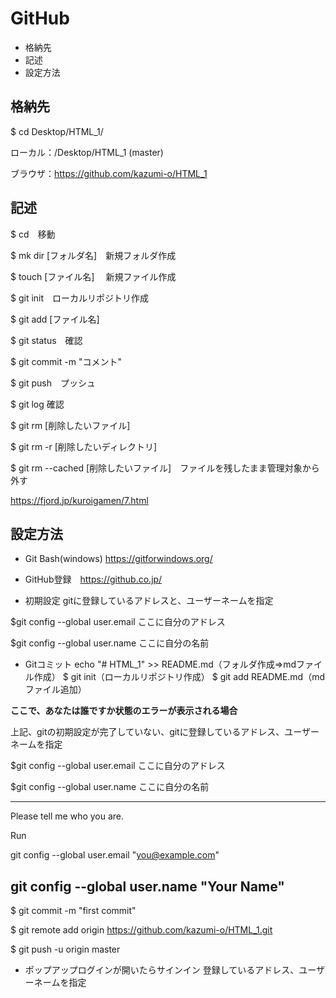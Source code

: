GitHub
======================
+   格納先
+   記述
+   設定方法

格納先
------
$ cd Desktop/HTML_1/

ローカル：/Desktop/HTML_1 (master)

ブラウザ：https://github.com/kazumi-o/HTML_1

記述
------
$ cd　移動

$ mk dir [フォルダ名]　新規フォルダ作成

$ touch [ファイル名]　 新規ファイル作成

$ git init　ローカルリポジトリ作成

$ git add [ファイル名]

$ git status　確認

$ git commit -m "コメント"

$ git push　プッシュ

$ git log     確認


$ git rm [削除したいファイル]

$ git rm -r [削除したいディレクトリ]

$ git rm --cached [削除したいファイル]　ファイルを残したまま管理対象から外す

https://fjord.jp/kuroigamen/7.html

設定方法
------
* Git Bash(windows) https://gitforwindows.org/

* GitHub登録　https://github.co.jp/

* 初期設定
gitに登録しているアドレスと、ユーザーネームを指定

$git config --global user.email ここに自分のアドレス

$git config --global user.name ここに自分の名前

* Gitコミット
echo "# HTML_1" >> README.md（フォルダ作成⇒mdファイル作成）
$ git init（ローカルリポジトリ作成）
$ git add README.md（mdファイル追加）

**ここで、あなたは誰ですか状態のエラーが表示される場合**

上記、gitの初期設定が完了していない、gitに登録しているアドレス、ユーザーネームを指定

$git config --global user.email ここに自分のアドレス

$git config --global user.name ここに自分の名前

------
Please tell me who you are.

Run

  git config --global user.email "you@example.com"

  git config --global user.name "Your Name"
------

$ git commit -m "first commit"

$ git remote add origin https://github.com/kazumi-o/HTML_1.git

$ git push -u origin master

* ポップアップログインが開いたらサインイン
登録しているアドレス、ユーザーネームを指定